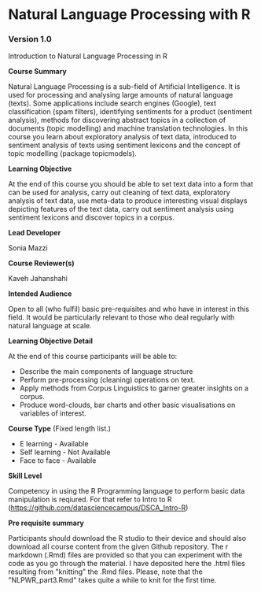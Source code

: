 # Natural Language Processing with R
### Version 1.0

Introduction to Natural Language Processing in R

**Course Summary**

Natural Language Processing is a sub-field of Artificial Intelligence. 
It is used for processing and analysing large amounts of natural language (texts). 
Some applications include search engines (Google), text classification (spam filters),
identifying sentiments for a product (sentiment analysis), methods for discovering 
abstract topics in a collection of documents (topic modelling) and machine translation technologies.
In this course you learn about exploratory analysis of text data, introduced to sentiment analysis of texts using sentiment lexicons and the concept of topic modelling (package topicmodels).

**Learning Objective**

At the end of this course you should be able to set text data into a form that can be used for analysis, carry out cleaning of text data, exploratory analysis of text data, use meta-data to produce interesting visual displays depicting features of the text data, carry out sentiment analysis using  sentiment lexicons and discover topics in a corpus.

**Lead Developer**

Sonia Mazzi

**Course Reviewer(s)**

Kaveh Jahanshahi

**Intended Audience**

Open to all (who fulfil) basic pre-requisites and who have in interest in this field. It would be
particularly relevant to those who deal regularly with natural language at scale.

**Learning Objective Detail**

At the end of this course participants will be able to:

*	Describe the main components of language structure
*	Perform pre-processing (cleaning) operations on text.
*	Apply methods from Corpus Linguistics to garner greater insights on a corpus.
*	Produce word-clouds, bar charts and other basic visualisations on variables of interest.

**Course Type** (Fixed length list.)

* E learning - Available 
* Self learning -  Not Available
* Face to face - Available 

**Skill Level**

Competency in using the R Programming language to perform basic data manipulation is reqiured. For that refer to Intro to R (https://github.com/datasciencecampus/DSCA_Intro-R)

**Pre requisite summary** 

Participants should download the R studio to their device and should also download all course content from the 
given Github repository.  The r markdown (.Rmd) files are provided so that you can experiment with the code as you go through the material. I have deposited here the .html files resulting from "knitting" the .Rmd files. Please, note that the "NLPWR_part3.Rmd" takes quite a while to knit for the first time.



